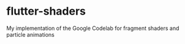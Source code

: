 # flutter-shaders
 My implementation of the Google Codelab for fragment shaders and particle animations
